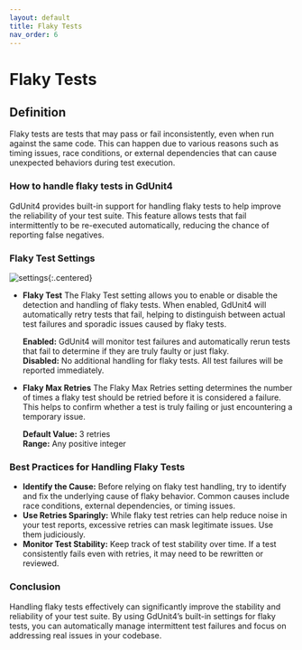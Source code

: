 ```yaml
---
layout: default
title: Flaky Tests
nav_order: 6
---
```


# Flaky Tests

## Definition

Flaky tests are tests that may pass or fail inconsistently, even when run against the same code. This can happen due to various reasons such as timing issues,
race conditions, or external dependencies that can cause unexpected behaviors during test execution.

### How to handle flaky tests in GdUnit4

GdUnit4 provides built-in support for handling flaky tests to help improve the reliability of your test suite.
This feature allows tests that fail intermittently to be re-executed automatically, reducing the chance of reporting false negatives.

### Flaky Test Settings

![settings](/gdUnit4/assets/images/settings/flaky-test-settings.png){:.centered}

* **Flaky Test**
    The Flaky Test setting allows you to enable or disable the detection and handling of flaky tests.
    When enabled, GdUnit4 will automatically retry tests that fail,
    helping to distinguish between actual test failures and sporadic issues caused by flaky tests.

    **Enabled:**
        GdUnit4 will monitor test failures and automatically rerun tests that fail to determine if they are truly faulty or just flaky.<br>
    **Disabled:**
        No additional handling for flaky tests. All test failures will be reported immediately.

* **Flaky Max Retries**
    The Flaky Max Retries setting determines the number of times a flaky test should be retried before it is considered a failure.
    This helps to confirm whether a test is truly failing or just encountering a temporary issue.

    **Default Value:** 3 retries<br>
    **Range:** Any positive integer

### Best Practices for Handling Flaky Tests

* **Identify the Cause:**
    Before relying on flaky test handling, try to identify and fix the underlying cause of flaky behavior.
    Common causes include race conditions, external dependencies, or timing issues.
* **Use Retries Sparingly:**
    While flaky test retries can help reduce noise in your test reports, excessive retries can mask legitimate issues. Use them judiciously.
* **Monitor Test Stability:**
    Keep track of test stability over time. If a test consistently fails even with retries, it may need to be rewritten or reviewed.

### Conclusion

Handling flaky tests effectively can significantly improve the stability and reliability of your test suite.
By using GdUnit4’s built-in settings for flaky tests, you can automatically manage intermittent test failures and focus on addressing real issues in your codebase.
